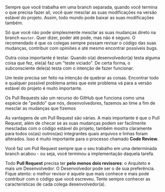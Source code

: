 Sempre que você trabalha em uma branch separada, quando você termina o que precisa fazer ali, você quer mesclar as suas modificações na versão estável do projeto. Assim, todo mundo pode baixar as suas modificações também.

Só que você não pode simplesmente mesclar as suas mudanças direto na branch `master`. Quer dizer, poder até pode, mas não é seguro. O recomendado é que os colegas sempre possam revisar o código das suas mudanças, contribuir com opiniões e até mesmo encontrar possíveis bugs.

Outra coisa importante é testar. Quando o(a) desenvolvedor(a) testa alguma coisa que fez, ele(a) faz um "teste viciado". De certa forma, o subconsciente dele(a) testa com o intenção de fazer funcionar.

Um teste precisa ser feito na intenção de quebrar as coisas. Encontrar todo e qualquer possível problema antes que este problema vá para a versão estável do projeto é muito importante.

Os Pull Requests são um recurso do GitHub que funciona como uma espécie de "pedido" que nós, desenvolvedores, fazemos ao time a fim de mesclar as mudanças que fizemos

As vantagens de um Pull Request são várias. A mais importante é que o Pull Request, além de checar se as suas mudanças podem ser facilmente mescladas com o código estável do projeto, também mostra claramente para todos os(as) outros(as) integrantes quais arquivos e linhas foram alterados. Isso é muito importante para o processo chamado **Code Review**.

Você faz um Pull Request sempre que o seu trabalho em uma determinada branch acabou - ou seja, você terminou a implementação daquela tarefa.

Todo **Pull Request** precisa ter **pelo menos dois revisores**: o Arquiteto e mais um Desenvolvedor. O Desenvolvedor pode ser o de sua preferência. Fique atento: o melhor revisor é aquele que mais conhece e mais pode contribuir com o código que você escreveu. Tente sempre conhecer as características de cada colega desenvolvedor(a).